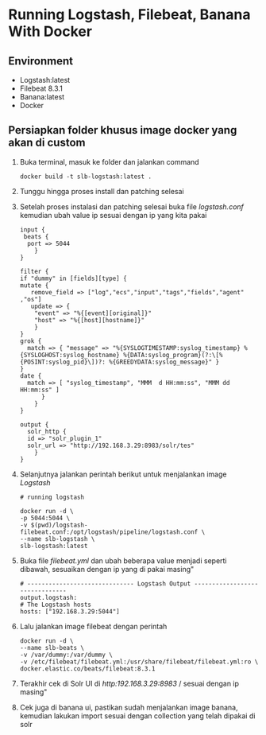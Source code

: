 # Running Logstash, Filebeat, Banana With Docker

## Environment

- Logstash:latest
- Filebeat 8.3.1
- Banana:latest
- Docker

## Persiapkan folder khusus image docker yang akan di custom

1. Buka terminal, masuk ke folder dan jalankan command
    ```
    docker build -t slb-logstash:latest .
    ```

2. Tunggu hingga proses install dan patching selesai
3. Setelah proses instalasi dan patching selesai buka file *logstash.conf* kemudian ubah value ip sesuai dengan ip yang kita pakai
    ```
    input {
     beats {
      port => 5044
        }
    }

    filter {
    if "dummy" in [fields][type] {
    mutate {
       remove_field => ["log","ecs","input","tags","fields","agent" ,"os"]
       update => {
        "event" => "%{[event][original]}"
        "host" => "%{[host][hostname]}"
        }
    }
    grok {
      match => { "message" => "%{SYSLOGTIMESTAMP:syslog_timestamp} %{SYSLOGHOST:syslog_hostname} %{DATA:syslog_program}(?:\[%{POSINT:syslog_pid}\])?: %{GREEDYDATA:syslog_message}" }
    }
    date {
      match => [ "syslog_timestamp", "MMM  d HH:mm:ss", "MMM dd HH:mm:ss" ]
          }
        }
    }

    output {
      solr_http {
      id => "solr_plugin_1"
      solr_url => "http://192.168.3.29:8983/solr/tes"
        }
    }

    ```
4.  Selanjutnya jalankan perintah berikut untuk menjalankan image *Logstash*
    ```
    # running logstash

    docker run -d \
    -p 5044:5044 \
    -v $(pwd)/logstash-filebeat.conf:/opt/logstash/pipeline/logstash.conf \
    --name slb-logstash \
    slb-logstash:latest

5. Buka file *filebeat.yml* dan ubah beberapa value menjadi seperti dibawah, sesuaikan dengan ip yang di pakai masing"
    ```
    # ------------------------------ Logstash Output -------------------------------
    output.logstash:
    # The Logstash hosts
    hosts: ["192.168.3.29:5044"]

    ```
6. Lalu jalankan image filebeat dengan perintah
    ```
    docker run -d \
    --name slb-beats \
    -v /var/dummy:/var/dummy \
    -v /etc/filebeat/filebeat.yml:/usr/share/filebeat/filebeat.yml:ro \
    docker.elastic.co/beats/filebeat:8.3.1
    ```

7. Terakhir cek di Solr UI di *http:192.168.3.29:8983* / sesuai dengan ip masing"
8. Cek juga di banana ui, pastikan sudah menjalankan image banana, kemudian lakukan import sesuai dengan collection yang telah dipakai di solr 
